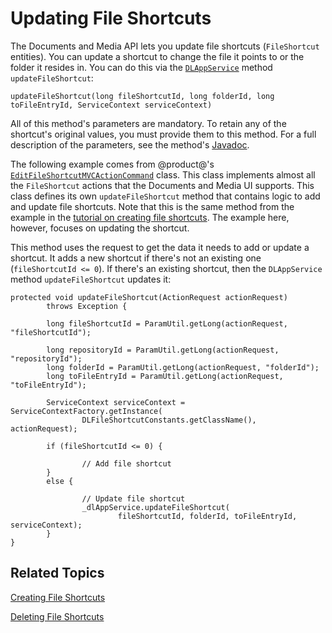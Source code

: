 # Updating File Shortcuts [](id=updating-file-shortcuts)

The Documents and Media API lets you update file shortcuts (`FileShortcut` 
entities). You can update a shortcut to change the file it points to or the 
folder it resides in. You can do this via the 
[`DLAppService`](@platform-ref@/7.1-latest/javadocs/portal-kernel/com/liferay/document/library/kernel/service/DLAppService.html) 
method `updateFileShortcut`: 

    updateFileShortcut(long fileShortcutId, long folderId, long toFileEntryId, ServiceContext serviceContext)

All of this method's parameters are mandatory. To retain any of the shortcut's 
original values, you must provide them to this method. For a full description of 
the parameters, see the method's 
[Javadoc](@platform-ref@/7.1-latest/javadocs/portal-kernel/com/liferay/document/library/kernel/service/DLAppService.html#updateFileShortcut-long-long-long-com.liferay.portal.kernel.service.ServiceContext-). 

The following example comes from @product@'s 
[`EditFileShortcutMVCActionCommand`](https://github.com/liferay/liferay-portal/blob/master/modules/apps/document-library/document-library-web/src/main/java/com/liferay/document/library/web/internal/portlet/action/EditFileShortcutMVCActionCommand.java) 
class. This class implements almost all the `FileShortcut` actions that the 
Documents and Media UI supports. This class defines its own `updateFileShortcut` 
method that contains logic to add and update file shortcuts. Note that this is 
the same method from the example in the 
[tutorial on creating file shortcuts](/develop/tutorials/-/knowledge_base/7-1/creating-file-shortcuts). 
The example here, however, focuses on updating the shortcut. 

This method uses the request to get the data it needs to add or update a 
shortcut. It adds a new shortcut if there's not an existing one 
(`fileShortcutId <= 0`). If there's an existing shortcut, then the 
`DLAppService` method `updateFileShortcut` updates it: 

    protected void updateFileShortcut(ActionRequest actionRequest)
            throws Exception {

            long fileShortcutId = ParamUtil.getLong(actionRequest, "fileShortcutId");

            long repositoryId = ParamUtil.getLong(actionRequest, "repositoryId");
            long folderId = ParamUtil.getLong(actionRequest, "folderId");
            long toFileEntryId = ParamUtil.getLong(actionRequest, "toFileEntryId");

            ServiceContext serviceContext = ServiceContextFactory.getInstance(
                    DLFileShortcutConstants.getClassName(), actionRequest);

            if (fileShortcutId <= 0) {

                    // Add file shortcut
            }
            else {

                    // Update file shortcut
                    _dlAppService.updateFileShortcut(
                            fileShortcutId, folderId, toFileEntryId, serviceContext);
            }
    }

## Related Topics [](id=related-topics)

[Creating File Shortcuts](/develop/tutorials/-/knowledge_base/7-1/creating-file-shortcuts)

[Deleting File Shortcuts](/develop/tutorials/-/knowledge_base/7-1/deleting-file-shortcuts)
